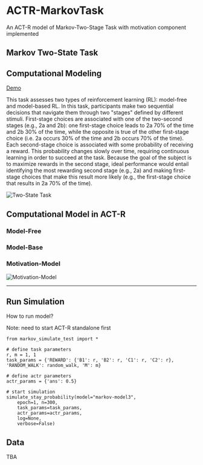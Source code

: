 # ACTR-MarkovTask

An ACT-R model of Markov-Two-Stage Task with motivation component implemented

## Markov Two-State Task

## Computational Modeling
[Demo](http://expfactory.org/experiments/two_stage_decision/preview)

This task assesses two types of reinforcement learning (RL): model-free and model-based RL. In this task, participants
make two sequential decisions that navigate them through two "stages" defined by different stimuli. First-stage choices
are associated with one of the two-second stages (e.g., 2a and 2b): one first-stage choice leads to 2a 70% of the time
and 2b 30% of the time, while the opposite is true of the other first-stage choice (i.e. 2a occurs 30% of the time and
2b occurs 70% of the time). Each second-stage choice is associated with some probability of receiving a reward. This
probability changes slowly over time, requiring continuous learning in order to succeed at the task. Because the goal of
the subject is to maximize rewards in the second stage, ideal performance would entail identifying the most rewarding
second stage (e.g., 2a) and making first-stage choices that make this result more likely (e.g., the first-stage choice
that results in 2a 70% of the time). 


![Two-State Task](https://docs.google.com/drawings/d/e/2PACX-1vSsR09U5a0U2w7mhSYHmaur7D0DxCN76zKHGHF9CsVq_weSO6J_1Mla1cSCWjQoNUS6Bxhp67GX3c3y/pub?w=317&h=216)


## Computational Model in ACT-R

### Model-Free

### Model-Base

### Motivation-Model

![Motivation-Model](https://docs.google.com/drawings/d/e/2PACX-1vTyGeadUXEmKtU6QbWB4gbKABAhI422PMzRjbwIbzmfrhSxv1BCLxI3hhKJtN2s0tg3p5MVKgvgVsrr/pub?w=613&h=854)

--- 

## Run Simulation

How to run model?

Note: need to start ACT-R standalone first

    from markov_simulate_test import * 
    
    # define task parameters
    r, m = 1, 1
    task_params = {'REWARD': {'B1': r, 'B2': r, 'C1': r, 'C2': r}, 'RANDOM_WALK': random_walk, 'M': m}

    # define actr parameters
    actr_params = {'ans': 0.5}
    
    # start simulation
    simulate_stay_probability(model="markov-model3", 
        epoch=1, n=300,
        task_params=task_params, 
        actr_params=actr_params, 
        log=None, 
        verbose=False)


## Data 

TBA